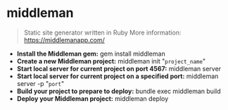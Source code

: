 # middleman
> Static site generator written in Ruby
> More information: <https://middlemanapp.com/>
- **Install the Middleman gem:**
gem install middleman
- **Create a new Middleman project:**
middleman init "`project_name`"
- **Start local server for current project on port 4567:**
middleman server
- **Start local server for current project on a specified port:**
middleman server -p "`port`"
- **Build your project to prepare to deploy:**
bundle exec middleman build
- **Deploy your Middleman project:**
middleman deploy
